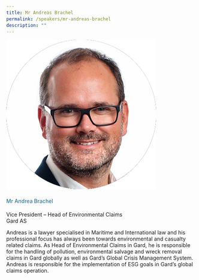 ```yaml
---
title: Mr Andreas Brachel
permalink: /speakers/mr-andreas-brachel
description: ""
---
```


<div class="row">
<div class="col is-3"><img src="/images/Speakers/Andrea Brachel.png" /></div>
<div class="col is-9 speaker-details">
<h4>Mr Andrea Brachel</h4>
<p>Vice President – Head of Environmental Claims<br>Gard AS</p>
<p>Andreas is a lawyer specialised in Maritime and International law and his professional focus has always been towards environmental and casualty related claims. As Head of Environmental Claims in Gard, he is responsible for the handling of pollution, environmental salvage and wreck removal claims in Gard globally as well as Gard’s Global Crisis Management System. Andreas is responsible for the implementation of ESG goals in Gard’s global claims operation.</p>
</div>
</div>

<style type="text/css"> 
.is-left{
text-align: left;
}
h4{
font-weight: 500; 
color: #337B9A !important;
}
.speaker-details p { text-align: justified; }
</style>